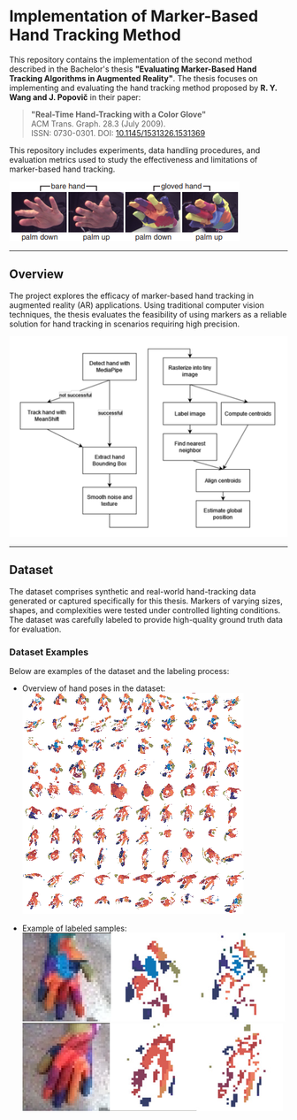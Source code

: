 # Implementation of Marker-Based Hand Tracking Method

This repository contains the implementation of the second method described in the Bachelor's thesis **"Evaluating Marker-Based Hand Tracking Algorithms in Augmented Reality"**. The thesis focuses on implementing and evaluating the hand tracking method proposed by **R. Y. Wang and J. Popovič** in their paper:

> **"Real-Time Hand-Tracking with a Color Glove"**  
> ACM Trans. Graph. 28.3 (July 2009).  
> ISSN: 0730-0301. DOI: [10.1145/1531326.1531369](https://doi.org/10.1145/1531326.1531369)  

This repository includes experiments, data handling procedures, and evaluation metrics used to study the effectiveness and limitations of marker-based hand tracking.

![Glove used in the original paper](dataset/colorGove_palmDownPalmUp.png)

---

## Overview

The project explores the efficacy of marker-based hand tracking in augmented reality (AR) applications. Using traditional computer vision techniques, the thesis evaluates the feasibility of using markers as a reliable solution for hand tracking in scenarios requiring high precision.

![Overview of dataset of hand poses created in this thesis](dataset/glove_flow.png)

---

## Dataset

The dataset comprises synthetic and real-world hand-tracking data generated or captured specifically for this thesis. Markers of varying sizes, shapes, and complexities were tested under controlled lighting conditions. The dataset was carefully labeled to provide high-quality ground truth data for evaluation.

### **Dataset Examples**  
Below are examples of the dataset and the labeling process:

- Overview of hand poses in the dataset:  
  ![Overview of dataset of hand poses created in this thesis](dataset/db_overview2.png)

- Example of labeled samples:  
  ![Labelling example 1](dataset/sample1_labeling.jpg)  
  ![Labelling example 2](dataset/sample2_labeling.jpg)
